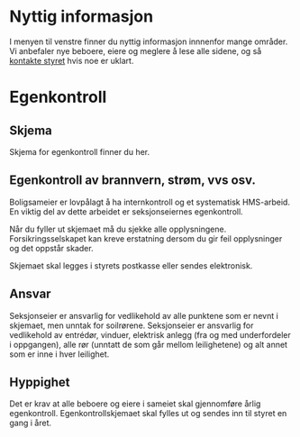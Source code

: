 # Nyttig informasjon

I menyen til venstre finner du nyttig informasjon innnenfor mange områder. Vi anbefaler nye beboere, eiere og meglere å lese alle sidene, og så <a href="/sameiet/styret/">kontakte styret</a> hvis noe er uklart.

# Egenkontroll

## Skjema

Skjema for egenkontroll finner du her.

## Egenkontroll av brannvern, strøm, vvs osv.

Boligsameier er lovpålagt å ha internkontroll og et systematisk HMS-arbeid. En viktig del av dette arbeidet er seksjonseiernes egenkontroll.

Når du fyller ut skjemaet må du sjekke alle opplysningene. Forsikringsselskapet kan kreve erstatning dersom du gir feil opplysninger og det oppstår skader.

Skjemaet skal legges i styrets postkasse eller sendes elektronisk.

## Ansvar

Seksjonseier er ansvarlig for vedlikehold av alle punktene som er nevnt i skjemaet, men unntak for soilrørene. Seksjonseier er ansvarlig for vedlikehold av entrédør, vinduer, elektrisk anlegg (fra og med underfordeler i oppgangen), alle rør (unntatt de som går mellom leilighetene) og alt annet som er inne i hver leilighet.

## Hyppighet

Det er krav at alle beboere og eiere i sameiet skal gjennomføre årlig egenkontroll. Egenkontrollskjemaet skal fylles ut og sendes inn til styret en gang i året.

